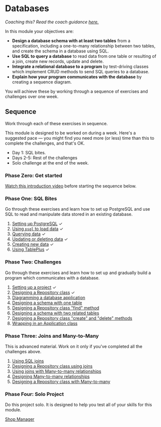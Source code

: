 # Databases

_Coaching this? Read the coach guidance
[here.](https://github.com/makersacademy/slug/blob/main/materials/universe/distributed_applications/databases/HOW_TO_COACH.x.md)_

In this module your objectives are:

* **Design a database schema with at least two tables** from a specification,
    including a one-to-many relationship between two tables, and create the
    schema in a database using SQL.
* **Use SQL to query a database** to read data from one table or resulting of
    a join, create new records, update and delete.
* **Integrate a relational database to a program** by test-driving classes
    which implement CRUD methods to send SQL queries to a database.
* **Explain how your program communicates with the database** by creating a
    sequence diagram.

You will achieve these by working through a sequence of exercises and challenges
over one week.

## Sequence

Work through each of these exercises in sequence.

This module is designed to be worked on during a week. Here's a suggested pace —
you might find you need more (or less) time than this to complete the
challenges, and that's OK.

* Day 1: SQL bites.
* Days 2-5: Rest of the challenges
* Solo challenge at the end of the week.

### Phase Zero: Get started

[Watch this introduction video](https://www.youtube.com/watch?v=5PJQscmAEI4)
before starting the sequence below.

### Phase One: SQL Bites

Go through these exercises and learn how to set up PostgreSQL and use SQL to read
and manipulate data stored in an existing database.

<!-- OMITTED -->

1. [Setting up PostgreSQL](https://github.com/makersacademy/databases-in-python/blob/main/sql_bites/01_setting_up_database.md) ✓
2. [Using `psql` to load data](https://github.com/makersacademy/databases-in-python/blob/main/sql_bites/02_using_psql.md) ✓
3. [Querying data](https://github.com/makersacademy/databases-in-python/blob/main/sql_bites/03_querying_data.md) ✓
4. [Updating or deleting data](https://github.com/makersacademy/databases-in-python/blob/main/sql_bites/04_updating_and_deleting_date.md) ✓
5. [Creating new data](https://github.com/makersacademy/databases-in-python/blob/main/sql_bites/05_creating_new_data.md) ✓
6. [Using TablePlus](https://github.com/makersacademy/databases-in-python/blob/main/sql_bites/06_using_table_plus.md) ✓

### Phase Two: Challenges

Go through these exercises and learn how to set up and gradually build a program
which communicates with a database.

1. [Setting up a project](https://github.com/makersacademy/databases-in-python/blob/main/challenges/01_setting_up_project.md) ✓
2. [Designing a Repository
   class](https://github.com/makersacademy/databases-in-python/blob/main/challenges/02_test_driving_model_repository_classes.md) ✓
3. [Diagramming a database
   application](https://github.com/makersacademy/databases-in-python/blob/main/challenges/03_creating_sequence_diagrams.md)
4. [Designing a schema with one
   table](https://github.com/makersacademy/databases-in-python/blob/main/challenges/04_designing_schema_one_table.md)
5. [Designing a Repository class "find"
   method](https://github.com/makersacademy/databases-in-python/blob/main/challenges/05_test_driving_find_method.md)
6. [Designing a schema with two related
   tables](https://github.com/makersacademy/databases-in-python/blob/main/challenges/06_designing_schema_two_tables.md)
7. [Designing a Repository class "create" and "delete"
   methods](https://github.com/makersacademy/databases-in-python/blob/main/challenges/07_test_driving_write_operations.md)
8. [Wrapping in an Application
   class](https://github.com/makersacademy/databases-in-python/blob/main/challenges/08_wrapping_in_application_class.md)

### Phase Three: Joins and Many-to-Many

This is advanced material. Work on it only if you've completed all the
challenges above.

1. [Using SQL joins](https://github.com/makersacademy/databases-in-python/blob/main/joins/01_using_joins.md)
2. [Designing a Repository class using
   joins](https://github.com/makersacademy/databases-in-python/blob/main/joins/02_test_driving_repository_class_with_join.md)
3. [Using joins with Many-to-many
   relationships](https://github.com/makersacademy/databases-in-python/blob/main/joins/03_using_joins_with_many_to_many.md)
4. [Designing Many-to-many
   relationships](https://github.com/makersacademy/databases-in-python/blob/main/joins/04_designing_many_to_many_relationships.md)
5. [Designing a Repository class with
   Many-to-many](https://github.com/makersacademy/databases-in-python/blob/main/joins/05_repository_classes_many_to_many.md)

### Phase Four: Solo Project

Do this project solo. It is designed to help you test all of your skills for
this module.

[Shop Manager](https://github.com/makersacademy/databases-in-python/blob/main/projects/shop_manager_project.md)
